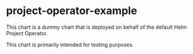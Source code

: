 # project-operator-example

This chart is a dummy chart that is deployed on behalf of the default Helm Project Operator.

This chart is primarily intended for testing purposes.
